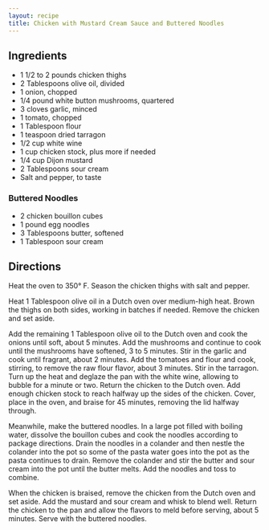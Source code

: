 ```yaml
---
layout: recipe
title: Chicken with Mustard Cream Sauce and Buttered Noodles
---
```


## Ingredients

* 1 1/2 to 2 pounds chicken thighs
* 2 Tablespoons olive oil, divided
* 1 onion, chopped
* 1/4 pound white button mushrooms, quartered
* 3 cloves garlic, minced
* 1 tomato, chopped
* 1 Tablespoon flour
* 1 teaspoon dried tarragon
* 1/2 cup white wine
* 1 cup chicken stock, plus more if needed
* 1/4 cup Dijon mustard
* 2 Tablespoons sour cream
* Salt and pepper, to taste

### Buttered Noodles

* 2 chicken bouillon cubes
* 1 pound egg noodles
* 3 Tablespoons butter, softened
* 1 Tablespoon sour cream

## Directions

Heat the oven to 350° F. Season the chicken thighs with salt and pepper.

Heat 1 Tablespoon olive oil in a Dutch oven over medium-high heat. Brown the thighs on both sides, working in batches if needed. Remove the chicken and set aside. 

Add the remaining 1 Tablespoon olive oil to the Dutch oven and cook the onions until soft, about 5 minutes. Add the mushrooms and continue to cook until the mushrooms have softened, 3 to 5 minutes. Stir in the garlic and cook until fragrant, about 2 minutes. Add the tomatoes and flour and cook, stirring, to remove the raw flour flavor, about 3 minutes. Stir in the tarragon. Turn up the heat and deglaze the pan with the white wine, allowing to bubble for a minute or two. Return the chicken to the Dutch oven. Add enough chicken stock to reach halfway up the sides of the chicken. Cover, place in the oven, and braise for 45 minutes, removing the lid halfway through. 

Meanwhile, make the buttered noodles. In a large pot filled with boiling water, dissolve the bouillon cubes and cook the noodles according to package directions. Drain the noodles in a colander and then nestle the colander into the pot so some of the pasta water goes into the pot as the pasta continues to drain. Remove the colander and stir the butter and sour cream into the pot until the butter melts. Add the noodles and toss to combine.

When the chicken is braised, remove the chicken from the Dutch oven and set aside. Add the mustard and sour cream and whisk to blend well. Return the chicken to the pan and allow the flavors to meld before serving, about 5 minutes. Serve with the buttered noodles.
